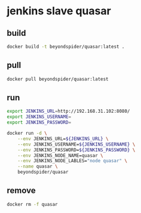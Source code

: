 # jenkins slave quasar

## build
```bash
docker build -t beyondspider/quasar:latest .
```
## pull
```bash
docker pull beyondspider/quasar:latest
```

## run
```bash
export JENKINS_URL=http://192.168.31.102:8080/
export JENKINS_USERNAME=
export JENKINS_PASSWORD=

docker run -d \
    --env JENKINS_URL=${JENKINS_URL} \
    --env JENKINS_USERNAME=${JENKINS_USERNAME} \
    --env JENKINS_PASSWORD=${JENKINS_PASSWORD} \
    --env JENKINS_NODE_NAME=quasar \
    --env JENKINS_NODE_LABLES="node quasar" \
    --name quasar \
    beyondspider/quasar
```

## remove
```bash
docker rm -f quasar
```